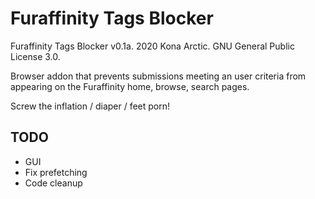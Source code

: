 Furaffinity Tags Blocker
========================
Furaffinity Tags Blocker v0.1a. 2020 Kona Arctic. GNU General Public License 3.0.

Browser addon that prevents submissions meeting an user criteria from appearing on the Furaffinity home, browse, search pages.

Screw the inflation / diaper / feet porn!

TODO
----
-	GUI
-	Fix prefetching
-	Code cleanup


